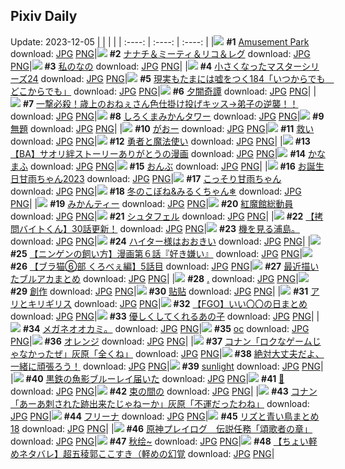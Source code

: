 ## Pixiv Daily
Update: 2023-12-05
|      |      |      |
| :----: | :----: | :----: |
|![](https://pixiv.microyu.workers.dev/c/240x480/img-master/img/2023/12/03/01/52/20/113904028_p0_master1200.jpg) **#1** [Amusement Park](https://www.pixiv.net/artworks/113904028) download: [JPG](https://pixiv.microyu.workers.dev/img-original/img/2023/12/03/01/52/20/113904028_p0.jpg) [PNG](https://pixiv.microyu.workers.dev/img-original/img/2023/12/03/01/52/20/113904028_p0.png)|![](https://pixiv.microyu.workers.dev/c/240x480/img-master/img/2023/12/03/00/00/32/113901303_p0_master1200.jpg) **#2** [ナナチ＆ミーティ＆リコ＆レグ](https://www.pixiv.net/artworks/113901303) download: [JPG](https://pixiv.microyu.workers.dev/img-original/img/2023/12/03/00/00/32/113901303_p0.jpg) [PNG](https://pixiv.microyu.workers.dev/img-original/img/2023/12/03/00/00/32/113901303_p0.png)|![](https://pixiv.microyu.workers.dev/c/240x480/img-master/img/2023/12/04/08/07/15/113940761_p0_master1200.jpg) **#3** [私のなの](https://www.pixiv.net/artworks/113940761) download: [JPG](https://pixiv.microyu.workers.dev/img-original/img/2023/12/04/08/07/15/113940761_p0.jpg) [PNG](https://pixiv.microyu.workers.dev/img-original/img/2023/12/04/08/07/15/113940761_p0.png)|
|![](https://pixiv.microyu.workers.dev/c/240x480/img-master/img/2023/12/04/14/14/20/113945444_p0_master1200.jpg) **#4** [小さくなったマスターシリーズ24](https://www.pixiv.net/artworks/113945444) download: [JPG](https://pixiv.microyu.workers.dev/img-original/img/2023/12/04/14/14/20/113945444_p0.jpg) [PNG](https://pixiv.microyu.workers.dev/img-original/img/2023/12/04/14/14/20/113945444_p0.png)|![](https://pixiv.microyu.workers.dev/c/240x480/img-master/img/2023/12/03/18/08/33/113920856_p0_master1200.jpg) **#5** [現実もたまには嘘をつく184「いつからでも　どこからでも」](https://www.pixiv.net/artworks/113920856) download: [JPG](https://pixiv.microyu.workers.dev/img-original/img/2023/12/03/18/08/33/113920856_p0.jpg) [PNG](https://pixiv.microyu.workers.dev/img-original/img/2023/12/03/18/08/33/113920856_p0.png)|![](https://pixiv.microyu.workers.dev/c/240x480/img-master/img/2023/12/03/00/00/04/113901203_p0_master1200.jpg) **#6** [夕闇奇譚](https://www.pixiv.net/artworks/113901203) download: [JPG](https://pixiv.microyu.workers.dev/img-original/img/2023/12/03/00/00/04/113901203_p0.jpg) [PNG](https://pixiv.microyu.workers.dev/img-original/img/2023/12/03/00/00/04/113901203_p0.png)|
|![](https://pixiv.microyu.workers.dev/c/240x480/img-master/img/2023/12/03/13/08/49/113914302_p0_master1200.jpg) **#7** [一撃必殺！歳上のおねぇさん色仕掛け投げキッス→弟子の逆襲！！](https://www.pixiv.net/artworks/113914302) download: [JPG](https://pixiv.microyu.workers.dev/img-original/img/2023/12/03/13/08/49/113914302_p0.jpg) [PNG](https://pixiv.microyu.workers.dev/img-original/img/2023/12/03/13/08/49/113914302_p0.png)|![](https://pixiv.microyu.workers.dev/c/240x480/img-master/img/2023/12/03/20/30/00/113925286_p0_master1200.jpg) **#8** [しろくまみかんタワー](https://www.pixiv.net/artworks/113925286) download: [JPG](https://pixiv.microyu.workers.dev/img-original/img/2023/12/03/20/30/00/113925286_p0.jpg) [PNG](https://pixiv.microyu.workers.dev/img-original/img/2023/12/03/20/30/00/113925286_p0.png)|![](https://pixiv.microyu.workers.dev/c/240x480/img-master/img/2023/12/04/16/57/20/113947815_p0_master1200.jpg) **#9** [無題](https://www.pixiv.net/artworks/113947815) download: [JPG](https://pixiv.microyu.workers.dev/img-original/img/2023/12/04/16/57/20/113947815_p0.jpg) [PNG](https://pixiv.microyu.workers.dev/img-original/img/2023/12/04/16/57/20/113947815_p0.png)|
|![](https://pixiv.microyu.workers.dev/c/240x480/img-master/img/2023/12/04/00/00/50/113932992_p0_master1200.jpg) **#10** [がおー](https://www.pixiv.net/artworks/113932992) download: [JPG](https://pixiv.microyu.workers.dev/img-original/img/2023/12/04/00/00/50/113932992_p0.jpg) [PNG](https://pixiv.microyu.workers.dev/img-original/img/2023/12/04/00/00/50/113932992_p0.png)|![](https://pixiv.microyu.workers.dev/c/240x480/img-master/img/2023/12/04/01/20/16/113901391_p0_master1200.jpg) **#11** [救い](https://www.pixiv.net/artworks/113901391) download: [JPG](https://pixiv.microyu.workers.dev/img-original/img/2023/12/04/01/20/16/113901391_p0.jpg) [PNG](https://pixiv.microyu.workers.dev/img-original/img/2023/12/04/01/20/16/113901391_p0.png)|![](https://pixiv.microyu.workers.dev/c/240x480/img-master/img/2023/12/03/11/33/27/113912366_p0_master1200.jpg) **#12** [勇者と魔法使い](https://www.pixiv.net/artworks/113912366) download: [JPG](https://pixiv.microyu.workers.dev/img-original/img/2023/12/03/11/33/27/113912366_p0.jpg) [PNG](https://pixiv.microyu.workers.dev/img-original/img/2023/12/03/11/33/27/113912366_p0.png)|
|![](https://pixiv.microyu.workers.dev/c/240x480/img-master/img/2023/12/03/22/07/52/113928820_p0_master1200.jpg) **#13** [【BA】サオリ絆ストーリーありがとうの漫画](https://www.pixiv.net/artworks/113928820) download: [JPG](https://pixiv.microyu.workers.dev/img-original/img/2023/12/03/22/07/52/113928820_p0.jpg) [PNG](https://pixiv.microyu.workers.dev/img-original/img/2023/12/03/22/07/52/113928820_p0.png)|![](https://pixiv.microyu.workers.dev/c/240x480/img-master/img/2023/12/03/09/11/00/113909978_p0_master1200.jpg) **#14** [かなまふ](https://www.pixiv.net/artworks/113909978) download: [JPG](https://pixiv.microyu.workers.dev/img-original/img/2023/12/03/09/11/00/113909978_p0.jpg) [PNG](https://pixiv.microyu.workers.dev/img-original/img/2023/12/03/09/11/00/113909978_p0.png)|![](https://pixiv.microyu.workers.dev/c/240x480/img-master/img/2023/12/03/00/07/40/113901831_p0_master1200.jpg) **#15** [おんぶ](https://www.pixiv.net/artworks/113901831) download: [JPG](https://pixiv.microyu.workers.dev/img-original/img/2023/12/03/00/07/40/113901831_p0.jpg) [PNG](https://pixiv.microyu.workers.dev/img-original/img/2023/12/03/00/07/40/113901831_p0.png)|
|![](https://pixiv.microyu.workers.dev/c/240x480/img-master/img/2023/12/03/22/35/19/113929830_p0_master1200.jpg) **#16** [お誕生日甘雨ちゃん2023](https://www.pixiv.net/artworks/113929830) download: [JPG](https://pixiv.microyu.workers.dev/img-original/img/2023/12/03/22/35/19/113929830_p0.jpg) [PNG](https://pixiv.microyu.workers.dev/img-original/img/2023/12/03/22/35/19/113929830_p0.png)|![](https://pixiv.microyu.workers.dev/c/240x480/img-master/img/2023/12/03/22/31/53/113929702_p0_master1200.jpg) **#17** [こっそり甘雨ちゃん](https://www.pixiv.net/artworks/113929702) download: [JPG](https://pixiv.microyu.workers.dev/img-original/img/2023/12/03/22/31/53/113929702_p0.jpg) [PNG](https://pixiv.microyu.workers.dev/img-original/img/2023/12/03/22/31/53/113929702_p0.png)|![](https://pixiv.microyu.workers.dev/c/240x480/img-master/img/2023/12/03/00/01/26/113901432_p0_master1200.jpg) **#18** [冬のこぼね&みるくちゃん❄](https://www.pixiv.net/artworks/113901432) download: [JPG](https://pixiv.microyu.workers.dev/img-original/img/2023/12/03/00/01/26/113901432_p0.jpg) [PNG](https://pixiv.microyu.workers.dev/img-original/img/2023/12/03/00/01/26/113901432_p0.png)|
|![](https://pixiv.microyu.workers.dev/c/240x480/img-master/img/2023/12/04/20/30/00/113952661_p0_master1200.jpg) **#19** [みかんティー](https://www.pixiv.net/artworks/113952661) download: [JPG](https://pixiv.microyu.workers.dev/img-original/img/2023/12/04/20/30/00/113952661_p0.jpg) [PNG](https://pixiv.microyu.workers.dev/img-original/img/2023/12/04/20/30/00/113952661_p0.png)|![](https://pixiv.microyu.workers.dev/c/240x480/img-master/img/2023/12/03/00/14/01/113902080_p0_master1200.jpg) **#20** [紅魔館総動員](https://www.pixiv.net/artworks/113902080) download: [JPG](https://pixiv.microyu.workers.dev/img-original/img/2023/12/03/00/14/01/113902080_p0.jpg) [PNG](https://pixiv.microyu.workers.dev/img-original/img/2023/12/03/00/14/01/113902080_p0.png)|![](https://pixiv.microyu.workers.dev/c/240x480/img-master/img/2023/12/03/22/17/19/113929152_p0_master1200.jpg) **#21** [シュタフェル](https://www.pixiv.net/artworks/113929152) download: [JPG](https://pixiv.microyu.workers.dev/img-original/img/2023/12/03/22/17/19/113929152_p0.jpg) [PNG](https://pixiv.microyu.workers.dev/img-original/img/2023/12/03/22/17/19/113929152_p0.png)|
|![](https://pixiv.microyu.workers.dev/c/240x480/img-master/img/2023/12/03/12/00/29/113912942_p0_master1200.jpg) **#22** [【拷問バイトくん】30話更新！](https://www.pixiv.net/artworks/113912942) download: [JPG](https://pixiv.microyu.workers.dev/img-original/img/2023/12/03/12/00/29/113912942_p0.jpg) [PNG](https://pixiv.microyu.workers.dev/img-original/img/2023/12/03/12/00/29/113912942_p0.png)|![](https://pixiv.microyu.workers.dev/c/240x480/img-master/img/2023/12/04/01/02/30/113935144_p0_master1200.jpg) **#23** [機を見る浦島。](https://www.pixiv.net/artworks/113935144) download: [JPG](https://pixiv.microyu.workers.dev/img-original/img/2023/12/04/01/02/30/113935144_p0.jpg) [PNG](https://pixiv.microyu.workers.dev/img-original/img/2023/12/04/01/02/30/113935144_p0.png)|![](https://pixiv.microyu.workers.dev/c/240x480/img-master/img/2023/12/03/15/09/18/113916768_p0_master1200.jpg) **#24** [ハイター様はおおきい](https://www.pixiv.net/artworks/113916768) download: [JPG](https://pixiv.microyu.workers.dev/img-original/img/2023/12/03/15/09/18/113916768_p0.jpg) [PNG](https://pixiv.microyu.workers.dev/img-original/img/2023/12/03/15/09/18/113916768_p0.png)|
|![](https://pixiv.microyu.workers.dev/c/240x480/img-master/img/2023/12/04/16/25/53/113947306_p0_master1200.jpg) **#25** [【ニンゲンの飼い方】漫画第６話『好き嫌い』](https://www.pixiv.net/artworks/113947306) download: [JPG](https://pixiv.microyu.workers.dev/img-original/img/2023/12/04/16/25/53/113947306_p0.jpg) [PNG](https://pixiv.microyu.workers.dev/img-original/img/2023/12/04/16/25/53/113947306_p0.png)|![](https://pixiv.microyu.workers.dev/c/240x480/img-master/img/2023/12/04/18/56/43/113950244_p0_master1200.jpg) **#26** [【ブラ猫⑥部 くろべぇ編】5話目](https://www.pixiv.net/artworks/113950244) download: [JPG](https://pixiv.microyu.workers.dev/img-original/img/2023/12/04/18/56/43/113950244_p0.jpg) [PNG](https://pixiv.microyu.workers.dev/img-original/img/2023/12/04/18/56/43/113950244_p0.png)|![](https://pixiv.microyu.workers.dev/c/240x480/img-master/img/2023/12/03/22/04/39/113928705_p0_master1200.jpg) **#27** [最近描いたブルアカまとめ](https://www.pixiv.net/artworks/113928705) download: [JPG](https://pixiv.microyu.workers.dev/img-original/img/2023/12/03/22/04/39/113928705_p0.jpg) [PNG](https://pixiv.microyu.workers.dev/img-original/img/2023/12/03/22/04/39/113928705_p0.png)|
|![](https://pixiv.microyu.workers.dev/c/240x480/img-master/img/2023/12/03/00/01/07/113901387_p0_master1200.jpg) **#28** [.](https://www.pixiv.net/artworks/113901387) download: [JPG](https://pixiv.microyu.workers.dev/img-original/img/2023/12/03/00/01/07/113901387_p0.jpg) [PNG](https://pixiv.microyu.workers.dev/img-original/img/2023/12/03/00/01/07/113901387_p0.png)|![](https://pixiv.microyu.workers.dev/c/240x480/img-master/img/2023/12/04/18/35/08/113949801_p0_master1200.jpg) **#29** [創作](https://www.pixiv.net/artworks/113949801) download: [JPG](https://pixiv.microyu.workers.dev/img-original/img/2023/12/04/18/35/08/113949801_p0.jpg) [PNG](https://pixiv.microyu.workers.dev/img-original/img/2023/12/04/18/35/08/113949801_p0.png)|![](https://pixiv.microyu.workers.dev/c/240x480/img-master/img/2023/12/04/23/22/50/113958002_p0_master1200.jpg) **#30** [贴贴](https://www.pixiv.net/artworks/113958002) download: [JPG](https://pixiv.microyu.workers.dev/img-original/img/2023/12/04/23/22/50/113958002_p0.jpg) [PNG](https://pixiv.microyu.workers.dev/img-original/img/2023/12/04/23/22/50/113958002_p0.png)|
|![](https://pixiv.microyu.workers.dev/c/240x480/img-master/img/2023/12/03/15/10/30/113916798_p0_master1200.jpg) **#31** [アリとキリギリス](https://www.pixiv.net/artworks/113916798) download: [JPG](https://pixiv.microyu.workers.dev/img-original/img/2023/12/03/15/10/30/113916798_p0.jpg) [PNG](https://pixiv.microyu.workers.dev/img-original/img/2023/12/03/15/10/30/113916798_p0.png)|![](https://pixiv.microyu.workers.dev/c/240x480/img-master/img/2023/12/03/00/03/09/113901590_p0_master1200.jpg) **#32** [【FGO】いい〇〇の日まとめ](https://www.pixiv.net/artworks/113901590) download: [JPG](https://pixiv.microyu.workers.dev/img-original/img/2023/12/03/00/03/09/113901590_p0.jpg) [PNG](https://pixiv.microyu.workers.dev/img-original/img/2023/12/03/00/03/09/113901590_p0.png)|![](https://pixiv.microyu.workers.dev/c/240x480/img-master/img/2023/12/03/00/17/19/113902191_p0_master1200.jpg) **#33** [優しくしてくれるあの子](https://www.pixiv.net/artworks/113902191) download: [JPG](https://pixiv.microyu.workers.dev/img-original/img/2023/12/03/00/17/19/113902191_p0.jpg) [PNG](https://pixiv.microyu.workers.dev/img-original/img/2023/12/03/00/17/19/113902191_p0.png)|
|![](https://pixiv.microyu.workers.dev/c/240x480/img-master/img/2023/12/03/20/35/07/113917908_p0_master1200.jpg) **#34** [メガネオオカミ。](https://www.pixiv.net/artworks/113917908) download: [JPG](https://pixiv.microyu.workers.dev/img-original/img/2023/12/03/20/35/07/113917908_p0.jpg) [PNG](https://pixiv.microyu.workers.dev/img-original/img/2023/12/03/20/35/07/113917908_p0.png)|![](https://pixiv.microyu.workers.dev/c/240x480/img-master/img/2023/12/04/00/37/52/113934457_p0_master1200.jpg) **#35** [oc](https://www.pixiv.net/artworks/113934457) download: [JPG](https://pixiv.microyu.workers.dev/img-original/img/2023/12/04/00/37/52/113934457_p0.jpg) [PNG](https://pixiv.microyu.workers.dev/img-original/img/2023/12/04/00/37/52/113934457_p0.png)|![](https://pixiv.microyu.workers.dev/c/240x480/img-master/img/2023/12/04/02/14/51/113936616_p0_master1200.jpg) **#36** [オレンジ](https://www.pixiv.net/artworks/113936616) download: [JPG](https://pixiv.microyu.workers.dev/img-original/img/2023/12/04/02/14/51/113936616_p0.jpg) [PNG](https://pixiv.microyu.workers.dev/img-original/img/2023/12/04/02/14/51/113936616_p0.png)|
|![](https://pixiv.microyu.workers.dev/c/240x480/img-master/img/2023/12/04/12/00/20/113943589_p0_master1200.jpg) **#37** [コナン「ロクなゲームじゃなかったぜ」灰原「全くね」](https://www.pixiv.net/artworks/113943589) download: [JPG](https://pixiv.microyu.workers.dev/img-original/img/2023/12/04/12/00/20/113943589_p0.jpg) [PNG](https://pixiv.microyu.workers.dev/img-original/img/2023/12/04/12/00/20/113943589_p0.png)|![](https://pixiv.microyu.workers.dev/c/240x480/img-master/img/2023/12/03/08/12/10/113909210_p0_master1200.jpg) **#38** [絶対大丈夫だよ、一緒に頑張ろう！](https://www.pixiv.net/artworks/113909210) download: [JPG](https://pixiv.microyu.workers.dev/img-original/img/2023/12/03/08/12/10/113909210_p0.jpg) [PNG](https://pixiv.microyu.workers.dev/img-original/img/2023/12/03/08/12/10/113909210_p0.png)|![](https://pixiv.microyu.workers.dev/c/240x480/img-master/img/2023/12/03/17/40/04/113920260_p0_master1200.jpg) **#39** [sunlight](https://www.pixiv.net/artworks/113920260) download: [JPG](https://pixiv.microyu.workers.dev/img-original/img/2023/12/03/17/40/04/113920260_p0.jpg) [PNG](https://pixiv.microyu.workers.dev/img-original/img/2023/12/03/17/40/04/113920260_p0.png)|
|![](https://pixiv.microyu.workers.dev/c/240x480/img-master/img/2023/12/04/07/00/22/113939930_p0_master1200.jpg) **#40** [黒鉄の魚影ブルーレイ届いた](https://www.pixiv.net/artworks/113939930) download: [JPG](https://pixiv.microyu.workers.dev/img-original/img/2023/12/04/07/00/22/113939930_p0.jpg) [PNG](https://pixiv.microyu.workers.dev/img-original/img/2023/12/04/07/00/22/113939930_p0.png)|![](https://pixiv.microyu.workers.dev/c/240x480/img-master/img/2023/12/03/12/05/44/113913053_p0_master1200.jpg) **#41** [🦋](https://www.pixiv.net/artworks/113913053) download: [JPG](https://pixiv.microyu.workers.dev/img-original/img/2023/12/03/12/05/44/113913053_p0.jpg) [PNG](https://pixiv.microyu.workers.dev/img-original/img/2023/12/03/12/05/44/113913053_p0.png)|![](https://pixiv.microyu.workers.dev/c/240x480/img-master/img/2023/12/03/23/43/16/113932208_p0_master1200.jpg) **#42** [束の間の](https://www.pixiv.net/artworks/113932208) download: [JPG](https://pixiv.microyu.workers.dev/img-original/img/2023/12/03/23/43/16/113932208_p0.jpg) [PNG](https://pixiv.microyu.workers.dev/img-original/img/2023/12/03/23/43/16/113932208_p0.png)|
|![](https://pixiv.microyu.workers.dev/c/240x480/img-master/img/2023/12/03/12/41/20/113913713_p0_master1200.jpg) **#43** [コナン「あーあ刺された跡出来たじゃねーか」灰原「不運だったわね」](https://www.pixiv.net/artworks/113913713) download: [JPG](https://pixiv.microyu.workers.dev/img-original/img/2023/12/03/12/41/20/113913713_p0.jpg) [PNG](https://pixiv.microyu.workers.dev/img-original/img/2023/12/03/12/41/20/113913713_p0.png)|![](https://pixiv.microyu.workers.dev/c/240x480/img-master/img/2023/12/03/07/00/00/113908360_p0_master1200.jpg) **#44** [フリーナ](https://www.pixiv.net/artworks/113908360) download: [JPG](https://pixiv.microyu.workers.dev/img-original/img/2023/12/03/07/00/00/113908360_p0.jpg) [PNG](https://pixiv.microyu.workers.dev/img-original/img/2023/12/03/07/00/00/113908360_p0.png)|![](https://pixiv.microyu.workers.dev/c/240x480/img-master/img/2023/12/03/20/11/09/113924714_p0_master1200.jpg) **#45** [リズと青い鳥まとめ18](https://www.pixiv.net/artworks/113924714) download: [JPG](https://pixiv.microyu.workers.dev/img-original/img/2023/12/03/20/11/09/113924714_p0.jpg) [PNG](https://pixiv.microyu.workers.dev/img-original/img/2023/12/03/20/11/09/113924714_p0.png)|
|![](https://pixiv.microyu.workers.dev/c/240x480/img-master/img/2023/12/03/23/18/48/113931398_p0_master1200.jpg) **#46** [原神プレイログ　伝説任務「頌歌者の章」](https://www.pixiv.net/artworks/113931398) download: [JPG](https://pixiv.microyu.workers.dev/img-original/img/2023/12/03/23/18/48/113931398_p0.jpg) [PNG](https://pixiv.microyu.workers.dev/img-original/img/2023/12/03/23/18/48/113931398_p0.png)|![](https://pixiv.microyu.workers.dev/c/240x480/img-master/img/2023/12/04/00/01/12/113933034_p0_master1200.jpg) **#47** [秋绘~](https://www.pixiv.net/artworks/113933034) download: [JPG](https://pixiv.microyu.workers.dev/img-original/img/2023/12/04/00/01/12/113933034_p0.jpg) [PNG](https://pixiv.microyu.workers.dev/img-original/img/2023/12/04/00/01/12/113933034_p0.png)|![](https://pixiv.microyu.workers.dev/c/240x480/img-master/img/2023/12/04/15/08/52/113946247_p0_master1200.jpg) **#48** [【ちょい軽めネタバレ】超五稜郭ここすき（軽めの幻覚](https://www.pixiv.net/artworks/113946247) download: [JPG](https://pixiv.microyu.workers.dev/img-original/img/2023/12/04/15/08/52/113946247_p0.jpg) [PNG](https://pixiv.microyu.workers.dev/img-original/img/2023/12/04/15/08/52/113946247_p0.png)|
